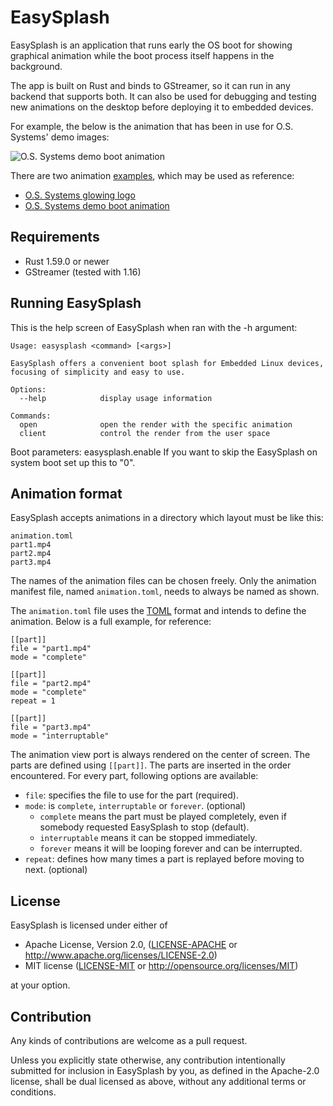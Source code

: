 EasySplash
==========

EasySplash is an application that runs early the OS boot for showing graphical animation while the
boot process itself happens in the background.

The app is built on Rust and binds to GStreamer, so it can run in any backend that supports both.
It can also be used for debugging and testing new animations on the desktop before deploying it to
embedded devices.

For example, the below is the animation that has been in use for O.S. Systems' demo images:

![O.S. Systems demo boot animation](https://github.com/OSSystems/easysplash/raw/master/doc/demo-animation.gif)

There are two animation [examples](https://github.com/OSSystems/EasySplash/tree/master/data), which may be used as reference:

* [O.S. Systems glowing logo](https://github.com/OSSystems/EasySplash/tree/master/data/glowing-logo/)
* [O.S. Systems demo boot animation](https://github.com/OSSystems/EasySplash/tree/master/data/ossystems-demo/)


Requirements
------------

* Rust 1.59.0 or newer
* GStreamer (tested with 1.16)


Running EasySplash
------------------

This is the help screen of EasySplash when ran with the -h argument:

    Usage: easysplash <command> [<args>]

    EasySplash offers a convenient boot splash for Embedded Linux devices,
    focusing of simplicity and easy to use.

    Options:
      --help            display usage information

    Commands:
      open              open the render with the specific animation
      client            control the render from the user space

Boot parameters:
    easysplash.enable If you want to skip the EasySplash on system boot set up
                      this to "0".

Animation format
----------------

EasySplash accepts animations in a directory which layout must be like this:

    animation.toml
    part1.mp4
    part2.mp4
    part3.mp4

The names of the animation files can be chosen freely. Only the animation manifest file, named
`animation.toml`, needs to always be named as shown.

The `animation.toml` file uses the [TOML](https://github.com/toml-lang/toml) format and intends to
define the animation. Below is a full example, for reference:

    [[part]]
    file = "part1.mp4"
    mode = "complete"

    [[part]]
    file = "part2.mp4"
    mode = "complete"
    repeat = 1

    [[part]]
    file = "part3.mp4"
    mode = "interruptable"

The animation view port is always rendered on the center of screen. The parts are defined using
`[[part]]`. The parts are inserted in the order encountered. For every part, following options are
available:

- `file`: specifies the file to use for the part (required).
- `mode`: is `complete`, `interruptable` or `forever`. (optional)
    - `complete` means the part must be played completely, even if somebody requested EasySplash to
      stop (default).
    - `interruptable` means it can be stopped immediately.
    - `forever` means it will be looping forever and can be interrupted.
- `repeat`: defines how many times a part is replayed before moving to next. (optional)


License
-------

EasySplash is licensed under either of

 * Apache License, Version 2.0, ([LICENSE-APACHE](LICENSE-APACHE) or
   http://www.apache.org/licenses/LICENSE-2.0)
 * MIT license ([LICENSE-MIT](LICENSE-MIT) or
   http://opensource.org/licenses/MIT)

at your option.


<a name="contribution"/>

Contribution
------------

Any kinds of contributions are welcome as a pull request.

Unless you explicitly state otherwise, any contribution intentionally submitted
for inclusion in EasySplash by you, as defined in the Apache-2.0 license, shall
be dual licensed as above, without any additional terms or conditions.
